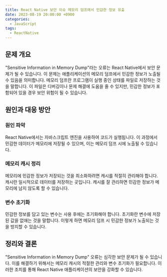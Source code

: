 ```yaml
---
title: React Native 보안 이슈 메모리 덤프에서 민감한 정보 유출
date: 2023-08-19 20:00:00 +0900
categories:
  - JavaScript
tags:
  - ReactNative
---
```


## 문제 개요

"Sensitive Information in Memory Dump"라는 오류는 React Native에서 보안 문제가 될 수 있습니다. 이 문제는 애플리케이션의 메모리 덤프에서 민감한 정보가 노출될 수 있음을 의미합니다. 메모리 덤프란 프로그램이 실행 중인 상태를 파일로 저장하는 것을 말합니다. 이 파일은 디버깅이나 문제 해결에 도움을 줄 수 있지만, 민감한 정보가 포함되어 있을 경우 보안 위험이 될 수 있습니다.

## 원인과 대응 방안

### 원인 파악

React Native에서는 자바스크립트 엔진을 사용하여 코드가 실행됩니다. 이 과정에서 민감한 데이터가 메모리에 저장될 수 있으며, 이는 메모리 덤프 시에 노출될 수 있습니다.

### 메모리 캐시 정리

메모리에 민감한 정보가 저장되는 것을 최소화하려면 캐시를 적절히 관리해야 합니다. 캐시란 일시적으로 데이터를 저장하는 곳입니다. 캐시를 잘 관리하면 민감한 정보가 메모리에 남지 않도록 할 수 있습니다.

### 변수 초기화

민감한 정보를 담고 있는 변수는 사용 후에는 초기화해야 합니다. 초기화란 변수에 저장된 값을 없애는 것을 말합니다. 이렇게 하면 메모리 덤프 시 민감한 정보가 노출되는 것을 방지할 수 있습니다.

## 정리와 결론

"Sensitive Information in Memory Dump" 오류는 심각한 보안 문제가 될 수 있습니다. 이를 해결하기 위해서는 메모리 캐시의 적절한 관리와 변수 초기화가 필요합니다. 이러한 조치를 통해 React Native 애플리케이션의 보안을 강화할 수 있습니다.